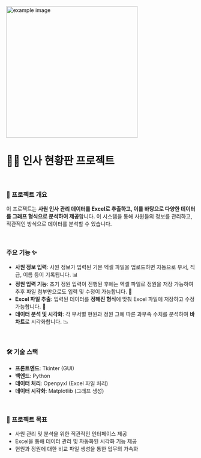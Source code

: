 <img src="https://github.com/user-attachments/assets/d417c56d-7332-450f-b257-c10eb2a0e2b5" alt="example image" width="350" />



# 🧑‍💼 인사 현황판 프로젝트

<br>

### 📜 프로젝트 개요
이 프로젝트는 **사원 인사 관리 데이터를 Excel로 추출하고, 이를 바탕으로 다양한 데이터를 그래프 형식으로 분석하여 제공**합니다. 이 시스템을 통해 사원들의 정보를 관리하고, 직관적인 방식으로 데이터를 분석할 수 있습니다.

<br>

### 주요 기능 ✨
- **사원 정보 입력**: 사원 정보가 입력된 기본 엑셀 파일을 업로드하면 자동으로 부서, 직급, 이름 등이 기록됩니다. 📊<br>
- **정원 입력 기능**: 초기 정원 입력이 진행된 후에는 엑셀 파일로 정원을 저장 가능하여 추후 파일 첨부만으로도 입력 및 수정이 가능합니다. 👩 <br>
- **Excel 파일 추출**: 입력된 데이터를 **정해진 형식**에 맞춰 Excel 파일에 저장하고 수정 가능합니다. 📂
- **데이터 분석 및 시각화**: 각 부서별 현원과 정원 그에 따른 과부족 수치를 분석하여 **바 차트**로 시각화합니다. 📉 <br>
<br>

### 🛠️ 기술 스택
- **프론트엔드**: Tkinter (GUI) <br>
- **백엔드**: Python<br>
- **데이터 처리**: Openpyxl (Excel 파일 처리)<br>
- **데이터 시각화**: Matplotlib (그래프 생성)
<br>

### 🎯 프로젝트 목표
- 사원 관리 및 분석을 위한 직관적인 인터페이스 제공
- Excel을 통해 데이터 관리 및 자동화된 시각화 기능 제공
- 현원과 정원에 대한 비교 파일 생성을 통한 업무의 가속화
